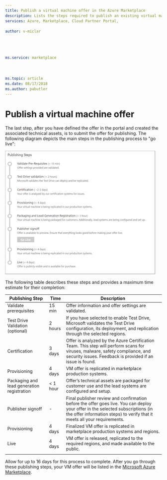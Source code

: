 ```yaml
---
title: Publish a virtual machine offer in the Azure Marketplace 
description: Lists the steps required to publish an existing virtual machine offer onto the Azure Marketplace.
services: Azure, Marketplace, Cloud Partner Portal, 

author: v-miclar




ms.service: marketplace



ms.topic: article
ms.date: 08/17/2018
ms.author: pabutler
---
```


# Publish a virtual machine offer

 The last step, after you have defined the offer in the portal and created the associated technical assets, is to submit the offer for publishing. The following diagram depicts the main steps in the publishing process to "go live":

![Publishing steps for virtual machine offer](./media/publishvm_013.png)

The following table describes these steps and provides a maximum time estimate for their completion:
<!-- we need to tell them that if an offer seems stuck in a step, to know that they should file a support ticket (link to support ticket doc) -->


|  **Publishing Step**           | **Time**    | **Description**                                                            |
|  -------------------           | --------    | ---------------                                                            |
| Validate prerequisites         | 15 min   | Offer information and offer settings are validated.                        |
| Test Drive Validation (optional) | 2 hours | If you have selected to enable Test Drive, Microsoft validates the Test Drive configuration, its deployment, and replication through the selected regions. |
| Certification                  | 3 days | Offer is analyzed by the Azure Certification Team. This step will perform scans for viruses, malware, safety compliance, and security issues. Feedback is provided if an issue is found. |
| Provisioning                   | 4 days   | VM offer is replicated in marketplace production systems.               |
| Packaging and lead generation registration | \< 1 hour  | Offer’s technical assets are packaged for customer use and the lead systems are configured and setup. |
|  Publisher signoff             |  -        | Final publisher review and confirmation before the offer goes live. You can deploy your offer in the selected subscriptions (in the offer information steps) to verify that it meets all your requirements.  |
| Provisioning                   | 4 days | Finalized VM offer is replicated in marketplace production systems and regions. | 
| Live                           | 4 days | VM offer is released, replicated to the required regions, and made available to the public. |
|  |  |

Allow for up to 16 days for this process to complete.  After you go through these publishing steps, your VM offer will be listed in the [Microsoft Azure Marketplace](https://azuremarketplace.microsoft.com/marketplace/). 


